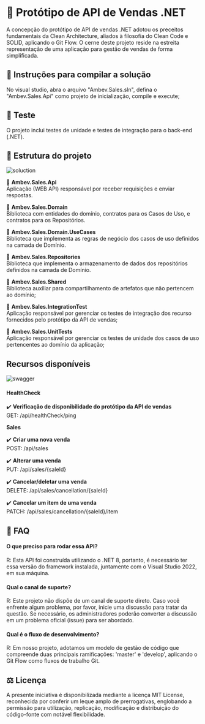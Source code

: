  # 💸 Protótipo de API de Vendas .NET

A concepção do protótipo de API de vendas .NET adotou os preceitos fundamentais da Clean Architecture, aliados à filosofia do Clean Code e SOLID, aplicando o Git Flow.
O cerne deste projeto reside na estreita representação de uma aplicação para gestão de vendas de forma simplificada.

## 📝 Instruções para compilar a solução

No visual studio, abra o arquivo "Ambev.Sales.sln", defina o "Ambev.Sales.Api" como projeto de inicialização, compile e execute;

## 🧪 Teste

O projeto inclui testes de unidade e testes de integração para o back-end (.NET).

## 📁 Estrutura do projeto


![soluction](https://github.com/user-attachments/assets/eb3cf642-da81-4727-8d04-9d65eb215d86)

🔹 <b>Ambev.Sales.Api</b><br/>
 Aplicação (WEB API) responsável por receber requisições e enviar respostas.

🔹 <b>Ambev.Sales.Domain</b><br/> 
Biblioteca com entidades do domínio, contratos para os Casos de Uso, e contratos para os Repositórios.

🔹 <b>Ambev.Sales.Domain.UseCases</b><br/>
Biblioteca que implementa as regras de negócio dos casos de uso definidos na camada de Domínio.

🔹 <b>Ambev.Sales.Repositories</b><br/>
Biblioteca que implementa o armazenamento de dados dos repositórios definidos na camada de Domínio.

🔹 <b>Ambev.Sales.Shared</b><br/>
Biblioteca auxiliar para compartilhamento de artefatos que não pertencem ao domínio;

🧪 <b>Ambev.Sales.IntegrationTest</b><br/>
Aplicação responsável por gerenciar os testes de integração dos recurso fornecidos pelo protótipo da API de vendas;

🧪 <b>Ambev.Sales.UnitTests</b><br/>
Aplicação responsável por gerenciar os testes de unidade dos casos de uso pertencentes ao domínio da aplicação;

## Recursos disponíveis

![swagger](https://github.com/user-attachments/assets/bc21f455-15af-496b-b4d0-9bd34a888910)

#### HealthCheck

 ✔️ <b>Verificação de disponibilidade do protótipo da API de vendas</b><br/> 
  GET: /api/healthCheck/ping<br/>
  
**Sales**

 ✔️ <b>Criar uma nova venda</b><br/> 
  POST: /api/sales<br/>

✔️ <b>Alterar uma venda</b><br/>
  PUT: /api/sales/{saleId}<br/>
  
✔️ <b>Cancelar/deletar uma venda</b><br/>
  DELETE: /api/sales/cancellation/{saleId}<br/>
  
✔️ <b>Cancelar um item de uma venda</b><br/>
  PATCH: /api/sales/cancellation/{saleId}/item<br/> 

## 🤔 FAQ

#### O que preciso para rodar essa API?
R: Esta API foi construída utilizando o .NET 8, portanto, é necessário ter essa versão do framework instalada, juntamente com o Visual Studio 2022, em sua máquina.

#### Qual o canal de suporte?
R: Este projeto não dispõe de um canal de suporte direto.  Caso você enfrente algum problema, por favor, inicie uma discussão para tratar da questão. Se necessário, os administradores poderão converter a discussão em um problema oficial (issue) para ser abordado.

#### Qual é o fluxo de desenvolvimento?
R: Em nosso projeto, adotamos um modelo de gestão de código que compreende duas principais ramificações: 'master' e 'develop', aplicando o Git Flow como fluxos de trabalho Git.

## ⚖️ Licença

A presente iniciativa é disponibilizada mediante a licença MIT License, reconhecida por conferir um leque amplo de prerrogativas, englobando a permissão para utilização, replicação, modificação e distribuição do código-fonte com notável flexibilidade.
